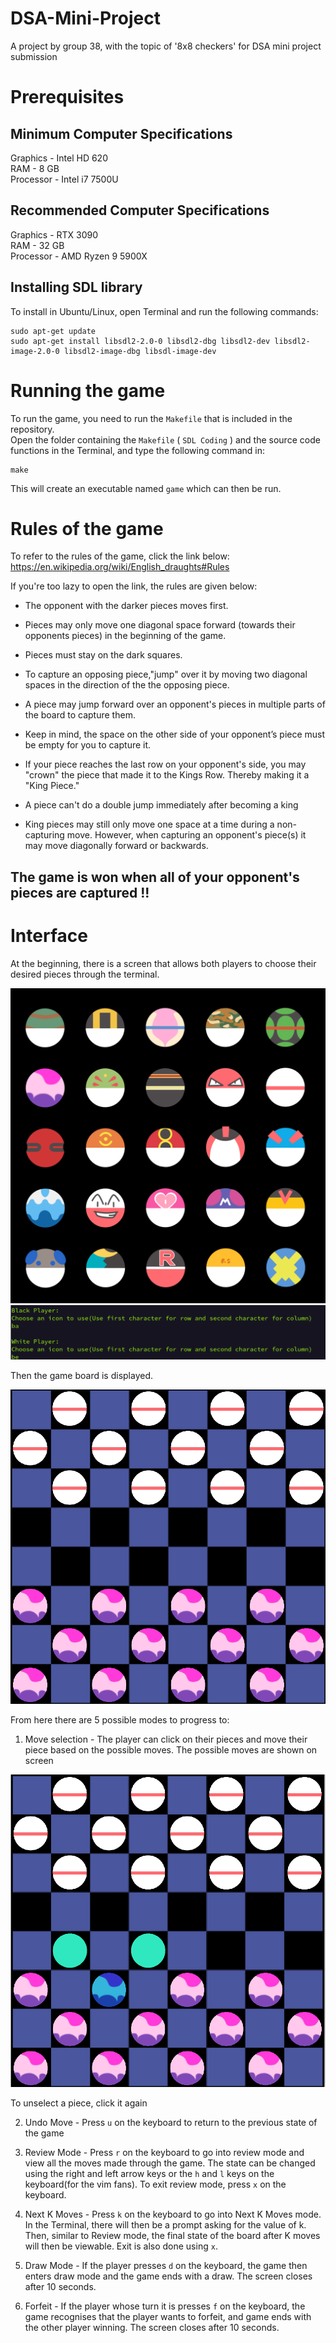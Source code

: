 # DSA-Mini-Project
A project by group 38, with the topic of '8x8 checkers' for DSA mini project submission

# Prerequisites

## Minimum Computer Specifications
Graphics - Intel HD 620<br />
RAM - 8 GB<br />
Processor - Intel i7 7500U

## Recommended Computer Specifications
Graphics - RTX 3090 <br />
RAM - 32 GB<br />
Processor - AMD Ryzen 9 5900X

## Installing SDL library
To install in Ubuntu/Linux, open Terminal and run the following commands:
```
sudo apt-get update
sudo apt-get install libsdl2-2.0-0 libsdl2-dbg libsdl2-dev libsdl2-image-2.0-0 libsdl2-image-dbg libsdl-image-dev
```
# Running the game
To run the game, you need to run the `Makefile` that is included in the repository.<br />
Open the folder containing the `Makefile` ( `SDL Coding` ) and the source code functions in the Terminal, and type the following command in:
```
make
```
This will create an executable named `game` which can then be run.

# Rules of the game
To refer to the rules of the game, click the link below:
https://en.wikipedia.org/wiki/English_draughts#Rules

If you're too lazy to open the link, the rules are given below:
- The opponent with the darker pieces moves first.

- Pieces may only move one diagonal space forward (towards their opponents pieces) in the
  beginning of the game.

- Pieces must stay on the dark squares.

- To capture an opposing piece,"jump" over it by moving two diagonal spaces in the direction of
  the the opposing piece.

- A piece may jump forward over an opponent's pieces in multiple parts of the board to capture
  them.

- Keep in mind, the space on the other side of your opponent’s piece must be empty for you to
  capture it.

- If your piece reaches the last row on your opponent's side, you may "crown" the piece that made it to the Kings Row. Thereby making it a "King Piece."

- A piece can't do a double jump immediately after becoming a king

- King pieces may still only move one space at a time during a non-capturing move. However,
  when capturing an opponent's piece(s) it may move diagonally forward or backwards.

## The game is won when all of your opponent's pieces are captured !!


# Interface

At the beginning, there is a screen that allows both players to choose their desired pieces through the terminal.

![Choose Pieces](./READMEPICS/Pokeball.png)
![Choose Pieces](./READMEPICS/pieceselect.png)

Then the game board is displayed. 

![Game Board](./READMEPICS/gameboard.png)

From here there are 5 possible modes to progress to:

1. Move selection - The player can click on their pieces and move their piece based on the possible moves. The possible moves are shown on screen

![Move Piece](./READMEPICS/selection.png)

  To unselect a piece, click it again

2. Undo Move - Press `u` on the keyboard to return to the previous state of the game

3. Review Mode - Press `r` on the keyboard to go into review mode and view all the moves made through the game. The state can be changed using the right and left arrow keys or the `h` and `l` keys on the keyboard(for the vim fans). To exit review mode, press `x` on the keyboard.

4. Next K Moves - Press `k` on the keyboard to go into Next K Moves mode. In the Terminal, there will then be a prompt asking for the value of k. Then, similar to Review mode, the final state of the board after K moves will then be viewable. Exit is also done using `x`.

5. Draw Mode - If the player presses `d` on the keyboard, the game then enters draw mode and the game ends with a draw. The screen closes after 10 seconds.

6. Forfeit - If the player whose turn it is presses `f` on the keyboard, the game recognises that the player wants to forfeit, and game ends with the other player winning. The screen closes after 10 seconds.
